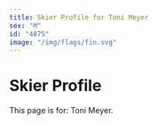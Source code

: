 ```yaml
---
title: Skier Profile for Toni Meyer
sex: "M"
id: "4875"
image: "/img/flags/fin.svg" 
---
```


# Skier Profile

This page is for: Toni Meyer.
    